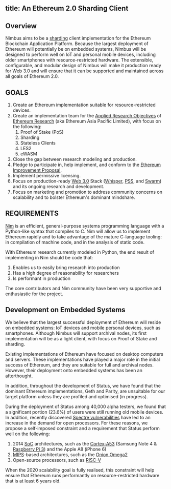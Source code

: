 title: An Ethereum 2.0 Sharding Client
---

## Overview

Nimbus aims to be a [sharding](https://github.com/ethereum/wiki/wiki/Sharding-FAQ) client implementation for the Ethereum Blockchain Application Platform. Because the largest deployment of Ethereum will potentially be on embedded systems, Nimbus will be designed to perform well on IoT and personal mobile devices, including older smartphones with resource-restricted hardware. The extensible, configurable, and modular design of Nimbus will make it production ready for Web 3.0 and will ensure that it can be supported and maintained across all goals of Ethereum 2.0.


## GOALS


1.  Create an Ethereum implementation suitable for resource-restricted devices.
1.  Create an implementation team for the [Applied Research Objectives](https://hackmd.io/s/HkLkj55yb#objectives-in-applied-research) of [Ethereum Research](http://ethereumresearch.org/) (aka Ethereum Asia Pacific Limited), with focus on the following:
    1.  Proof of Stake (PoS)
    1.  Sharding
    1.  Stateless Clients
    1.  LES2
    1.  eWASM
1.  Close the gap between research modeling and production.
1.  Pledge to participate in, help implement, and conform to the [Ethereum Improvement Proposal](https://github.com/ethereum/EIPs/blob/master/EIPS/eip-1.md).
1.  Implement permissive licensing.
1.  Focus on production-ready [Web 3.0](https://medium.com/@matteozago/why-the-web-3-0-matters-and-you-should-know-about-it-a5851d63c949) Stack ([Whisper](https://github.com/ethereum/wiki/wiki/Whisper), [PSS](https://github.com/nolash/psstalk/blob/master/README.md), and [Swarm](https://swarm-guide.readthedocs.io/en/latest/introduction.html)) and its ongoing research and development.
1.  Focus on marketing and promotion to address community concerns on scalability and to bolster Ethereum's dominant mindshare.


## REQUIREMENTS

[Nim](https://nim-lang.org/) is an efficient, general-purpose systems programming language with a Python-like syntax that compiles to C. Nim will allow us to implement Ethereum rapidly and to take advantage of the mature C-language tooling: in compilation of machine code, and in the analysis of static code. 

With Ethereum research currently modeled in Python, the end result of implementing in Nim should be code that:

1.  Enables us to easily bring research into production
1.  Has a high degree of reasonability for researchers
1.  Is performant in production

The core contributors and Nim community have been very supportive and enthusiastic for the project.


## Development on Embedded Systems

We believe that the largest successful deployment of Ethereum will reside on embedded systems: IoT devices and mobile personal devices, such as smartphones. Although Nimbus will support archival nodes, its first implementation will be as a light client, with focus on Proof of Stake and sharding. 

Existing implementations of Ethereum have focused on desktop computers and servers. These implementations have played a major role in the initial success of Ethereum, and they are suitable for full and archival nodes. However, their deployment onto embedded systems has been an afterthought. 

In addition, throughout the development of Status, we have found that the dominant Ethereum implementations, Geth and Parity, are unsuitable for our target platform unless they are profiled and optimised (in progress).

During the deployment of Status among 40,000 alpha testers, we found that a significant portion (23.6%) of users were still running old mobile devices. In addition, recently discovered [Spectre vulnerabilities](https://en.wikipedia.org/wiki/Spectre_(security_vulnerability)) have led to an increase in the demand for open processors. For these reasons, we propose a self-imposed constraint and a requirement that Status perform well on the following:


1.  2014 [SoC](https://en.wikipedia.org/wiki/System_on_a_chip) architectures, such as the [Cortex-A53](https://developer.arm.com/products/processors/cortex-a/cortex-a53) (Samsung Note 4 & [Raspberry Pi 3](https://www.raspberrypi.org/products/raspberry-pi-3-model-b/)) and the Apple A8 (iPhone 6)
1.  [MIPS](https://en.wikipedia.org/wiki/MIPS_architecture)-based architectures, such as the [Onion Omega2](https://onion.io/omega2/)
1.  Open-source processors, such as [RISC-V](https://en.wikipedia.org/wiki/RISC-V)

When the 2020 scalability goal is fully realised, this constraint will help ensure that Ethereum runs performantly on resource-restricted hardware that is at least 6 years old.